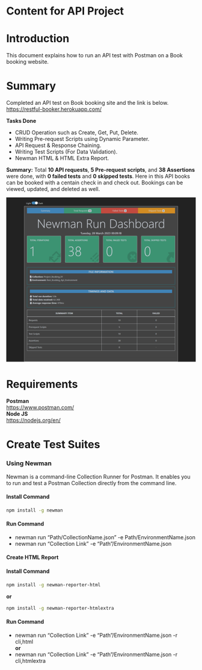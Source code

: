# Content for API Project

<!--
- [Introduction](https://github.com/Shahriar-1810/API-Testing-Projects#introduction)
- [Summary](https://github.com/Shahriar-1810/API-Testing-Projects#summary)
- [Requirements](https://github.com/Shahriar-1810/API-Testing-Projects#requirements)
- [Pre-request Script Details](https://github.com/Shahriar-1810/API-Testing-Projects#Pre-request-Script-Details)
  - [Create Booking](https://github.com/Shahriar-1810/API-Testing-Projects#Create-booking)
  - [Update Booking](https://github.com/Shahriar-1810/API-Testing-Projects#Update-booking)
- [Request Body](https://github.com/Shahriar-1810/API-Testing-Projects#Request-body)
- [Assertions Details](https://github.com/musthafiz/API-Testing#assertions-details)
  - [Create Booking](https://github.com/Shahriar-1810/API-Testing-Projects#create-booking)
  - [Access Token Generate](https://github.com/musthafiz/API-Testing#Access-token-generate)
  - [Update Booking](https://github.com/musthafiz/API-Testing#update-booking)
  - [Delete Booking](https://github.com/musthafiz/API-Testing#delete-booking)
- [Create Test Suites](https://github.com/musthafiz/API-Testing#create-test-suites) -->

# Introduction

This document explains how to run an API test with Postman on a Book booking website.

# Summary

Completed an API test on Book booking site and the link is below.  
https://restful-booker.herokuapp.com/

**Tasks Done**

- CRUD Operation such as Create, Get, Put, Delete.
- Writing Pre-request Scripts using Dynamic Parameter.
- API Request & Response Chaining.
- Writing Test Scripts (For Data Validation).
- Newman HTML & HTML Extra Report.

**Summary:** Total **10 API requests**, **5 Pre-request scripts**, and **38 Assertions** were done, with **0 failed tests** and **0 skipped tests**.
Here in this API books can be booked with a centain check in and check out. Bookings can be viewed, updated, and deleted as well.

<p align="center">
  <img src="./API_Project_01/newman/Newman Summary Report.png" />
</p>

# Requirements

**Postman**  
https://www.postman.com/  
**Node JS**  
https://nodejs.org/en/

<!-- # Pre-request Script Details
#### Create Booking
```bash
//set random FirstName variable
pm.environment.set("FirstName", pm.variables.replaceIn('{{$randomFirstName}}'))

//set random LastName variable
pm.environment.set("LastName", pm.variables.replaceIn('{{$randomLastName}}'))

//set random integer as price variable
pm.environment.set("TotalPrice", parseInt(pm.variables.replaceIn('{{$randomInt}}')))

//set random boolean as payment variable
pm.environment.set("Payment", pm.variables.replaceIn('{{$randomBoolean}}'))

//set the time
const date = require('moment')

//set check in date
pm.environment.set("CheckIn", date().add(1,'day').format("YYYY-MM-DD"))

//set check out date
pm.environment.set("CheckOut", date().add(4,'day').format("YYYY-MM-DD"))
```



#### Updating Booking
```bash
//set random FirstName variable
pm.environment.set("FirstName", pm.variables.replaceIn('{{$randomFirstName}}'))

//set random LastName variable
pm.environment.set("LastName", pm.variables.replaceIn('{{$randomLastName}}'))

//set random integer as price variable
pm.environment.set("TotalPrice", parseInt(pm.variables.replaceIn('{{$randomInt}}')))

//set random boolean as payment variable
pm.environment.set("Payment", pm.variables.replaceIn('{{$randomBoolean}}'))

//set the time
const date = require('moment')

//set check in date
pm.environment.set("CheckIn", date().add(4,'day').format("YYYY-MM-DD"))

//set check out date
pm.environment.set("CheckOut", date().add(8,'day').format("YYYY-MM-DD"))
```

# Request Body
#### Create, Update
```bash
{
	"firstname" : "{{FirstName}}",
	"lastname" : "{{LastName}}",
	"totalprice" : "{{TotalPrice}}",
	"depositpaid" : "{{Payment}}",
	"bookingdates" : {
    	"checkin" : "{{CheckIn}}",
    	"checkout" : "{{CheckOut}}"
	},
	"additionalneeds" : "Breakfast"
}
```


# Assertions Details
#### Create Booking
```bash
 var jsonData = pm.response.json()

pm.environment.set("BookingID", jsonData.bookingid)

var StateCode = responseCode.code

//status code matched or not
switch(StateCode){
    case 200:
       pm.test("Verify status code 200", function () {
       console.log('StateCode')
       });
       break;
    case 201:
      pm.test("Verify status code 201", function () {
      console.log('StateCode')
      });
      break;
}

//booking ID matched or not
pm.test("Verify BookingID", function () {
    pm.expect(jsonData.bookingid).to.eql(pm.environment.get("BookingID"));
});

//firstname matched or not
pm.test("Verify First name", function () {
    pm.expect(jsonData.booking.firstname).to.eql(pm.environment.get("FirstName"));
});

//lastname matched or not
pm.test("Verify Last name", function () {
    pm.expect(jsonData.booking.lastname).to.eql(pm.environment.get("LastName"));
});

//price matched or not
pm.test("Verify Total price", function () {
    pm.expect(jsonData.booking.totalprice).to.eql(pm.environment.get("TotalPrice"));
});

//boolean value matched or not
pm.test("Verify Depositpaid", function () {
    pm.expect(jsonData.booking.depositpaid.toString()).to.eql(pm.environment.get("Payment"));
});

//check in date matched or not
pm.test("Verify Check in date", function () {
    pm.expect(jsonData.booking.bookingdates.checkin).to.eql(pm.environment.get("CheckIn"));
});

//check out date matched or not
pm.test("Verify Check out date", function () {
    pm.expect(jsonData.booking.bookingdates.checkout).to.eql(pm.environment.get("CheckOut"));
});

//additional needs matched or not
pm.test("Verify additionalneeds", function () {
    pm.expect(jsonData.booking.additionalneeds).to.eql("Breakfast");
});
```



#### Access Token Generate
```bash
var tokenData = pm.response.json()

//set token to environment
pm.environment.set("AccessToken", tokenData.token)

//token matched or not
pm.test("Verify TokenID", function () {
    pm.expect(tokenData.token).to.eql(pm.environment.get('AccessToken'));
});

var StateCode = responseCode.code
//status code matched or not
switch(StateCode){
    case 200:
       pm.test("Verify status code 200", function () {
       console.log('StateCode')
       });
       break;
    case 201:
      pm.test("Verify status code 201", function () {
      console.log('StateCode')
      });
      break;
}
```



#### Update Booking
```bash
var jsonData = pm.response.json()
var StateCode = responseCode.code

//status code matched or not
switch(StateCode){
    case 200:
       pm.test("Verify status code 200", function () {
       console.log('StateCode')
       });
       break;
    case 201:
      pm.test("Verify status code 201", function () {
      console.log('StateCode')
      });
      break;
}

//firstname matched or not
pm.test("Verify First name", function () {
    pm.expect(jsonData.firstname).to.eql(pm.environment.get("FirstName"));
});

//lastname matched or not
pm.test("Verify Last name", function () {
    pm.expect(jsonData.lastname).to.eql(pm.environment.get("LastName"));
});

//total price matched or not
pm.test("Verify Total price", function () {
    pm.expect(jsonData.totalprice).to.eql(pm.environment.get("TotalPrice"));
});

//payment matched or not
pm.test("Verify Depositpaid", function () {
    pm.expect(jsonData.depositpaid.toString()).to.eql(pm.environment.get("Payment"));
});

//check in mtached or not
pm.test("Verify Check in date", function () {
    pm.expect(jsonData.bookingdates.checkin).to.eql(pm.environment.get("CheckIn"));
});

//check out matched or not
pm.test("Verify Check out date", function () {
    pm.expect(jsonData.bookingdates.checkout).to.eql(pm.environment.get("CheckOut"));
});

//additional needs matched or not
pm.test("Verify additionalneeds", function () {
    pm.expect(jsonData.additionalneeds).to.eql("Lunch");
});
```




#### Delete Booking
```bash

var StateCode = responseCode.code

//status code matched or not
switch(StateCode){
    case 200:
       pm.test("Verify status code 200", function () {
       console.log('StateCode')
       });
       break;
    case 201:
      pm.test("Verify status code 201", function () {
      console.log('StateCode')
      });
      break;
}
```    -->

# Create Test Suites

### Using Newman

Newman is a command-line Collection Runner for Postman. It enables you to run and test a Postman Collection directly from the command line.

#### Install Command

```bash
npm install -g newman
```

#### Run Command

- newman run “Path/CollectionName.json” -e Path/EnvironmentName.json
- newman run “Collection Link” -e “Path”/EnvironmentName.json

#### Create HTML Report

#### Install Command

```bash
npm install -g newman-reporter-html
```

**or**

```bash
npm install -g newman-reporter-htmlextra
```

#### Run Command

- newman run “Collection Link” -e “Path”/EnvironmentName.json -r cli,html  
  **or**
- newman run “Collection Link” -e “Path”/EnvironmentName.json -r cli,htmlextra
